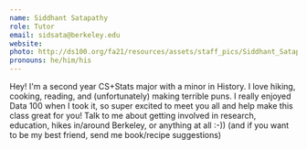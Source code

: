 ```yaml
---
name: Siddhant Satapathy
role: Tutor
email: sidsata@berkeley.edu
website: 
photo: http://ds100.org/fa21/resources/assets/staff_pics/Siddhant_Satapathy.jpg
pronouns: he/him/his
---
```

Hey! I'm a second year CS+Stats major with a minor in History. I love hiking, cooking, reading, and (unfortunately) making terrible puns. I really enjoyed Data 100 when I took it, so super excited to meet you all and help make this class great for you! Talk to me about getting involved in research, education, hikes in/around Berkeley, or anything at all :-))  (and if you want to be my best friend, send me book/recipe suggestions)
